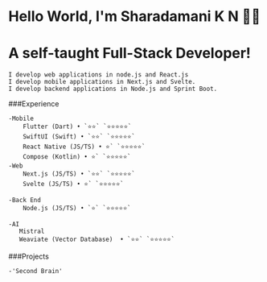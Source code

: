 # Hello World, I'm Sharadamani K N 👋🏽

# A self-taught Full-Stack Developer!

    I develop web applications in node.js and React.js
    I develop mobile applications in Next.js and Svelte.
    I develop backend applications in Node.js and Sprint Boot.

###Experience

    -Mobile
        Flutter (Dart) • `⭐️⭐️` `⭐️⭐️⭐️⭐️⭐️`
        SwiftUI (Swift) • `⭐️⭐️` `⭐️⭐️⭐️⭐️⭐️`
        React Native (JS/TS) • ⭐️` `⭐️⭐️⭐️⭐️⭐️`
        Compose (Kotlin) • ⭐️` `⭐️⭐️⭐️⭐️⭐️`
    -Web
        Next.js (JS/TS) • `⭐️⭐️` `⭐️⭐️⭐️⭐️⭐️`
        Svelte (JS/TS) • ⭐️` `⭐️⭐️⭐️⭐️⭐️`

    -Back End
        Node.js (JS/TS) • `⭐️` `⭐️⭐️⭐️⭐️⭐️`

    -AI
       Mistral 
       Weaviate (Vector Database)  • `⭐️⭐️` `⭐️⭐️⭐️⭐️⭐️`


  ###Projects
    
    -'Second Brain'

